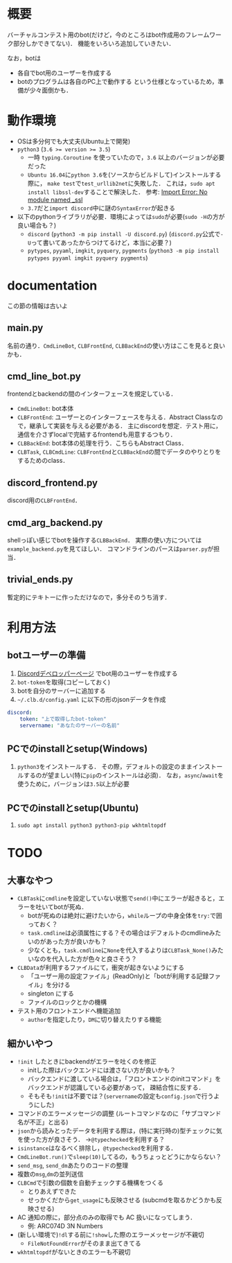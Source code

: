 # 概要
バーチャルコンテスト用のbot(だけど，今のところはbot作成用のフレームワーク部分しかできてない)．
機能をいろいろ追加していきたい．

なお，botは
- 各自でbot用のユーザーを作成する
- botのプログラムは各自のPC上で動作する
という仕様となっているため，準備が少々面倒かも．

# 動作環境
- OSは多分何でも大丈夫(Ubuntu上で開発)
- `python3` (`3.6 >= version >= 3.5`)
    * 一時 `typing.Coroutine` を使っていたので，`3.6` 以上のバージョンが必要だった
    * `Ubuntu 16.04`に`python 3.6`を(ソースからビルドして)インストールする際に，
      `make test`で`test_urllib2net`に失敗した．
      これは，`sudo apt install libssl-dev`することで解決した．
      参考: [Import Error: No module named _ssl](https://stackoverflow.com/questions/5128845/importerror-no-module-named-ssl)
    * `3.7`だと`import discord`中に謎の`SyntaxError`が起きる
- 以下のpythonライブラリが必要．環境によっては`sudo`が必要(`sudo -H`の方が良い場合も？)
    * `discord` (`python3 -m pip install -U discord.py`)
    (`discord.py`公式で`-U`って書いてあったからつけてるけど，本当に必要？)
    * `pytypes`, `pyyaml`, `imgkit`, `pyquery`, `pygments`
    (`python3 -m pip install pytypes pyyaml imgkit pyquery pygments`)

# documentation
この節の情報は古いよ

## main.py
名前の通り．`CmdLineBot`, `CLBFrontEnd`, `CLBBackEnd`の使い方はここを見ると良いかも．

## cmd_line_bot.py
frontendとbackendの間のインターフェースを規定している．
- `CmdLineBot`: bot本体
-  `CLBFrontEnd`: ユーザーとのインターフェースを与える．Abstract Classなので，継承して実装を与える必要がある．
   主にdiscordを想定．テスト用に，通信を介さずlocalで完結するfrontendも用意するつもり．
-  `CLBBackEnd`: bot本体の処理を行う．こちらもAbstract Class．
-  `CLBTask`, `CLBCmdLine`: `CLBFrontEnd`と`CLBBackEnd`の間でデータのやりとりをするためのclass．

## discord_frontend.py
discord用の`CLBFrontEnd`．

## cmd_arg_backend.py
shellっぽい感じでbotを操作する`CLBBackEnd`．
実際の使い方については`example_backend.py`を見てほしい．
コマンドラインのパースは`parser.py`が担当．

## trivial_ends.py
暫定的にテキトーに作っただけなので，多分そのうち消す．

# 利用方法
## botユーザーの準備
1. [Discordデベロッパーページ](https://discordapp.com/developers/applications/me)
   でbot用のユーザーを作成する
2. `bot-token`を取得(コピーしておく)
3. botを自分のサーバーに追加する
4. `~/.clb.d/config.yaml` に以下の形のjsonデータを作成
```yaml
discord:
    token: "上で取得したbot-token"
    servername: "あなたのサーバーの名前"
```

## PCでのinstallとsetup(Windows)
1. `python3`をインストールする．
   その際，デフォルトの設定のままインストールするのが望ましい(特に`pip`のインストールは必須)．
   なお，`async`/`await`を使うために，バージョンは`3.5`以上が必要

## PCでのinstallとsetup(Ubuntu)
1. `sudo apt install python3 python3-pip wkhtmltopdf`

# TODO
## 大事なやつ
- `CLBTask`に`cmdline`を設定していない状態で`send()`中にエラーが起きると，エラーを吐いてbotが死ぬ．
    * botが死ぬのは絶対に避けたいから，`while`ループの中身全体を`try:`で囲っておく？
    * `task.cmdline`は必須属性にする？その場合はデフォルトのcmdlineみたいのがあった方が良いかも？
    * 少なくとも，`task.cmdline`に`None`を代入するよりは`CLBTask_None()`みたいなのを代入した方が色々と良さそう？
- `CLBData`が利用するファイルにて，衝突が起きないようにする
    * 「ユーザー用の設定ファイル」(ReadOnly)と「botが利用する記録ファイル」を分ける
    * singleton にする
    * ファイルのロックとかの機構
- テスト用のフロントエンドへ機能追加
    * `author`を指定したり，`DM`に切り替えたりする機能

## 細かいやつ
- `!init` したときにbackendがエラーを吐くのを修正
    * initした際はバックエンドには渡さない方が良いかも？
    * バックエンドに渡している場合は，「フロントエンドのinitコマンド」をバックエンドが認識している必要があって，
      疎結合性に反する．
    * そもそも`!init`は不要では？(`servername`の設定も`config.json`で行うようにした)
- コマンドのエラーメッセージの調整
  (ルートコマンドなのに「サブコマンド名が不正」と出る)
- `json`から読みとったデータを利用する際は，(特に実行時の)型チェックに気を使った方が良さそう．
  →`@typechecked`を利用する？
- `isinstance`はなるべく排除し，`@typechecked`を利用する．
- `CmdLineBot.run()`で`sleep(10)`してるの，もうちょっとどうにかならない？
- `send_msg`, `send_dm`あたりのコードの整理
- 複数の`msg`,`dm`の並列送信
- `CLBCmd`で引数の個数を自動チェックする機構をつくる
    * とりあえずできた
    * せっかくだから`get_usage`にも反映させる (subcmdを取るかどうかも反映させる)
- AC 通知の際に，部分点のみの取得でも AC 扱いになってしまう．
    * 例: ARC074D 3N Numbers
- (新しい環境で)`!dl`する前に`!show`した際のエラーメッセージが不親切
    * `FileNotFoundError`がそのまま出てきてる
- `wkhtmltopdf`がないときのエラーも不親切
